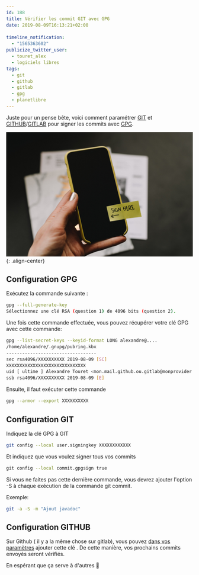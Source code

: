 ```yaml
---
id: 188
title: Vérifier les commit GIT avec GPG
date: 2019-08-09T16:13:21+02:00

timeline_notification:
  - "1565363602"
publicize_twitter_user:
  - touret_alex
  - logiciels libres
tags:
  - git
  - github
  - gitlab
  - gpg
  - planetlibre
---
```

Juste pour un pense bête, voici comment paramétrer [GIT](https://git-scm.com/) et [GITHUB](https://github.com/)/[GITLAB](https://about.gitlab.com/) pour signer les commits avec [GPG](https://gnupg.org).

![sign](/assets/images/2019/08/kelly-sikkema-c3rk5toz0qa-unsplash.jpg?w=612){: .align-center}

## Configuration GPG

Exécutez la commande suivante :

```bash
gpg --full-generate-key
Sélectionnez une clé RSA (question 1) de 4096 bits (question 2).
```

Une fois cette commande effectuée, vous pouvez récupérer votre clé GPG avec cette commande:


```bash
gpg --list-secret-keys --keyid-format LONG alexandre@....
/home/alexandre/.gnupg/pubring.kbx
----------------------------------
sec rsa4096/XXXXXXXXXX 2019-08-09 [SC]
XXXXXXXXXXXXXXXXXXXXXXXXXXXXXX
uid [ ultime ] Alexandre Touret <mon.mail.github.ou.gitlab@monprovider.fr>
ssb rsa4096/XXXXXXXXXX 2019-08-09 [E]
```

Ensuite, il faut exécuter cette commande 

```bash
gpg --armor --export XXXXXXXXXX
```

## Configuration GIT

Indiquez la clé GPG à GIT
```bash
git config --local user.signingkey XXXXXXXXXXXX
```


Et indiquez que vous voulez signer tous vos commits

```bash
git config --local commit.gpgsign true
```


Si vous ne faites pas cette dernière commande, vous devrez ajouter l'option -S à chaque exécution de la commande git commit.

Exemple:
```bash
git -a -S -m "Ajout javadoc"
```


## Configuration GITHUB

Sur Github ( il y a la même chose sur gitlab), vous pouvez [dans vos paramètres](https://github.com/settings/keys) ajouter cette clé . De cette manière, vos prochains commits envoyés seront vérifiés.


En espérant que ça serve à d'autres 🙂
